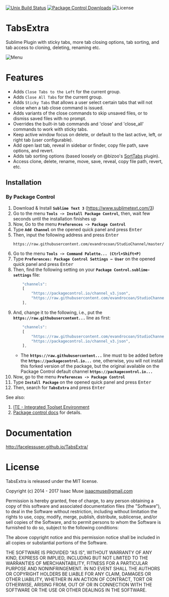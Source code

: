 [![Unix Build Status][travis-image]][travis-link]
[![Package Control Downloads][pc-image]][pc-link]
![License][license-image]
# TabsExtra

Sublime Plugin with sticky tabs, more tab closing options, tab sorting, and tab access to cloning, deleting, renaming etc.

![Menu](docs/src/markdown/images/Menu.png)

# Features

- Adds `Close Tabs to the Left` for the current group.
- Adds `Close All Tabs` for the current group.
- Adds `Sticky Tabs` that allows a user select certain tabs that will not close when a tab close command is issued.
- Adds variants of the close commands to skip unsaved files, or to dismiss saved files with no prompt.
- Overrides the built-in tab commands and 'close' and 'close_all' commands to work with sticky tabs.
- Keep active window focus on delete, or default to the last active, left, or right tab (user configurable).
- Add open last tab, reveal in sidebar or finder, copy file path, save options, and revert.
- Adds tab sorting options (based loosely on @bizoo's [SortTabs](https://github.com/bizoo/SortTabs) plugin).
- Access clone, delete, rename, move, save, reveal, copy file path, revert, etc.


## Installation

### By Package Control

1. Download & Install **`Sublime Text 3`** (https://www.sublimetext.com/3)
1. Go to the menu **`Tools -> Install Package Control`**, then,
   wait few seconds until the installation finishes up
1. Now,
   Go to the menu **`Preferences -> Package Control`**
1. Type **`Add Channel`** on the opened quick panel and press <kbd>Enter</kbd>
1. Then,
   input the following address and press <kbd>Enter</kbd>
   ```
   https://raw.githubusercontent.com/evandrocoan/StudioChannel/master/channel.json
   ```
1. Go to the menu **`Tools -> Command Palette...
   (Ctrl+Shift+P)`**
1. Type **`Preferences:
   Package Control Settings – User`** on the opened quick panel and press <kbd>Enter</kbd>
1. Then,
   find the following setting on your **`Package Control.sublime-settings`** file:
   ```js
       "channels":
       [
           "https://packagecontrol.io/channel_v3.json",
           "https://raw.githubusercontent.com/evandrocoan/StudioChannel/master/channel.json",
       ],
   ```
1. And,
   change it to the following, i.e.,
   put the **`https://raw.githubusercontent...`** line as first:
   ```js
       "channels":
       [
           "https://raw.githubusercontent.com/evandrocoan/StudioChannel/master/channel.json",
           "https://packagecontrol.io/channel_v3.json",
       ],
   ```
   * The **`https://raw.githubusercontent...`** line must to be added before the **`https://packagecontrol.io...`** one, otherwise,
     you will not install this forked version of the package,
     but the original available on the Package Control default channel **`https://packagecontrol.io...`**
1. Now,
   go to the menu **`Preferences -> Package Control`**
1. Type **`Install Package`** on the opened quick panel and press <kbd>Enter</kbd>
1. Then,
search for **`TabsExtra`** and press <kbd>Enter</kbd>

See also:
1. [ITE - Integrated Toolset Environment](https://github.com/evandrocoan/ITE)
1. [Package control docs](https://packagecontrol.io/docs/usage) for details.


# Documentation

http://facelessuser.github.io/TabsExtra/

# License

TabsExtra is released under the MIT license.

Copyright (c) 2014 - 2017 Isaac Muse <isaacmuse@gmail.com>

Permission is hereby granted, free of charge, to any person obtaining a copy of this software and associated documentation files (the "Software"), to deal in the Software without restriction, including without limitation the rights to use, copy, modify, merge, publish, distribute, sublicense, and/or sell copies of the Software, and to permit persons to whom the Software is furnished to do so, subject to the following conditions:

The above copyright notice and this permission notice shall be included in all copies or substantial portions of the Software.

THE SOFTWARE IS PROVIDED "AS IS", WITHOUT WARRANTY OF ANY KIND, EXPRESS OR IMPLIED, INCLUDING BUT NOT LIMITED TO THE WARRANTIES OF MERCHANTABILITY, FITNESS FOR A PARTICULAR PURPOSE AND NONINFRINGEMENT. IN NO EVENT SHALL THE AUTHORS OR COPYRIGHT HOLDERS BE LIABLE FOR ANY CLAIM, DAMAGES OR OTHER LIABILITY, WHETHER IN AN ACTION OF CONTRACT, TORT OR OTHERWISE, ARISING FROM, OUT OF OR IN CONNECTION WITH THE SOFTWARE OR THE USE OR OTHER DEALINGS IN THE SOFTWARE.

[travis-image]: https://img.shields.io/travis/facelessuser/TabsExtra/master.svg
[travis-link]: https://travis-ci.org/facelessuser/TabsExtra
[pc-image]: https://img.shields.io/packagecontrol/dt/TabsExtra.svg
[pc-link]: https://packagecontrol.io/packages/TabsExtra
[license-image]: https://img.shields.io/badge/license-MIT-blue.svg

